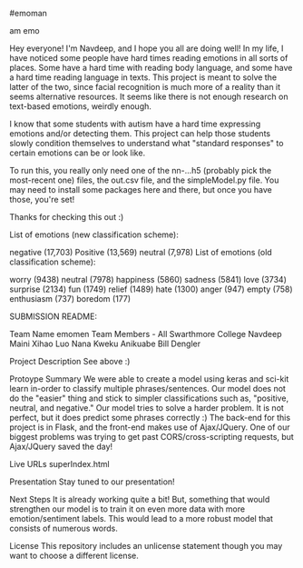 #emoman

am emo

Hey everyone! I'm Navdeep, and I hope you all are doing well! In my life, I have noticed some people have hard times reading emotions in all sorts of places. Some have a hard time with reading body language, and some have a hard time reading language in texts. This project is meant to solve the latter of the two, since facial recognition is much more of a reality than it seems alternative resources. It seems like there is not enough research on text-based emotions, weirdly enough.

I know that some students with autism have a hard time expressing emotions and/or detecting them. This project can help those students slowly condition themselves to understand what "standard responses" to certain emotions can be or look like.

To run this, you really only need one of the nn-...h5 (probably pick the most-recent one) files, the out.csv file, and the simpleModel.py file. You may need to install some packages here and there, but once you have those, you're set!

Thanks for checking this out :)

List of emotions (new classification scheme):

negative (17,703) Positive (13,569) neutral (7,978) List of emotions (old classification scheme):

worry (9438) neutral (7978) happiness (5860) sadness (5841) love (3734) surprise (2134) fun (1749) relief (1489) hate (1300) anger (947) empty (758) enthusiasm (737) boredom (177)

SUBMISSION README:

Team Name emomen Team Members - All Swarthmore College Navdeep Maini Xihao Luo Nana Kweku Anikuabe Bill Dengler

Project Description See above :)

Protoype Summary We were able to create a model using keras and sci-kit learn in-order to classify multiple phrases/sentences. Our model does not do the "easier" thing and stick to simpler classifications such as, "positive, neutral, and negative." Our model tries to solve a harder problem. It is not perfect, but it does predict some phrases correctly :) The back-end for this project is in Flask, and the front-end makes use of Ajax/JQuery. One of our biggest problems was trying to get past CORS/cross-scripting requests, but Ajax/JQuery saved the day!

Live URLs superIndex.html

Presentation Stay tuned to our presentation!

Next Steps It is already working quite a bit! But, something that would strengthen our model is to train it on even more data with more emotion/sentiment labels. This would lead to a more robust model that consists of numerous words.

License This repository includes an unlicense statement though you may want to choose a different license.
